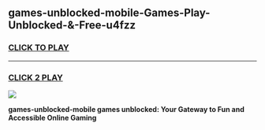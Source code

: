 
## games-unblocked-mobile-Games-Play-Unblocked-&-Free-u4fzz
<h3>
<a href="https://premium76.site?title=games-unblocked-mobile&ref=24A">CLICK TO PLAY</a></h3>
<hr>

<h3>
<a href="https://premium76.site?title=games-unblocked-mobile&ref=24A">CLICK 2 PLAY</a>
  
</h3>

<a href="https://premium76.site?title=games-unblocked-mobile&ref=24A"><img src="https://clearcache.store/games.png"></a>


**games-unblocked-mobile games unblocked: Your Gateway to Fun and Accessible Online Gaming**

